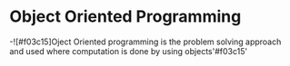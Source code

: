 # Object Oriented Programming
-![#f03c15]Oject Oriented programming is the problem solving approach and used where computation is done by using objects'#f03c15'
